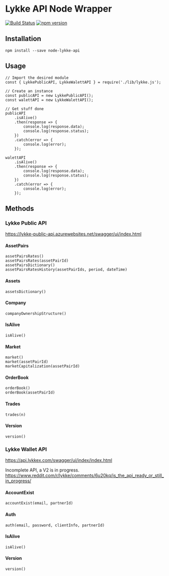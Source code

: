 # Lykke API Node Wrapper

[![Build Status](https://travis-ci.org/PierrickGT/node-lykke-api.svg?branch=master)](https://travis-ci.org/PierrickGT/node-lykke-api) [![npm version](https://badge.fury.io/js/node-lykke-api.svg)](https://badge.fury.io/js/node-lykke-api)

## Installation
```
npm install --save node-lykke-api
```

## Usage
```
// Import the desired module
const { LykkePublicAPI, LykkeWalettAPI } = require('./lib/lykke.js');

// Create an instance
const publicAPI = new LykkePublicAPI();
const walettAPI = new LykkeWalettAPI();

// Get stuff done
publicAPI
    .isAlive()
    .then(response => {
        console.log(response.data);
        console.log(response.status);
    })
    .catch(error => {
        console.log(error);
    });

walettAPI
    .isAlive()
    .then(response => {
        console.log(response.data);
        console.log(response.status);
    })
    .catch(error => {
        console.log(error);
    });
```

## Methods

### Lykke Public API
https://lykke-public-api.azurewebsites.net/swagger/ui/index.html

#### AssetPairs
```
assetPairsRates()
assetPairsRates(assetPairId)
assetPairsDictionary()
assetPairsRatesHistory(assetPairIds, period, dateTime)
```

#### Assets
```
assetsDictionary()
```

#### Company
```
companyOwnershipStructure()
```

#### IsAlive
```
isAlive()
```

#### Market
```
market()
market(assetPairId)
marketCapitalization(assetPairId)
```

#### OrderBook
```
orderBook()
orderBook(assetPairId)
```

#### Trades
```
trades(n)
```

#### Version
```
version()
```

### Lykke Wallet API
https://api.lykkex.com/swagger/ui/index/index.html

Incomplete API, a V2 is in progress.
https://www.reddit.com/r/lykke/comments/6u20kq/is_the_api_ready_or_still_in_progress/

#### AccountExist
```
accountExist(email, partnerId)
```

#### Auth
```
auth(email, password, clientInfo, partnerId)
```

#### IsAlive
```
isAlive()
```

#### Version
```
version()
```
